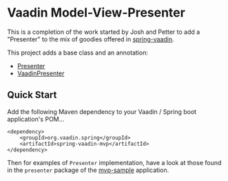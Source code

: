 Vaadin Model-View-Presenter
===========================

This is a completion of the work started by Josh and Petter to add a "Presenter" to the mix of goodies
offered in [spring-vaadin](https://github.com/peholmst/vaadin4spring/tree/master/spring-vaadin/src/main/java/org/vaadin/spring/navigator).

This project adds a base class and an annotation:

* [Presenter](https://github.com/fastnsilver/vaadin4spring/blob/master/spring-vaadin-mvp/src/main/java/org/vaadin/spring/navigator/Presenter.java)
* [VaadinPresenter](https://github.com/fastnsilver/vaadin4spring/blob/master/spring-vaadin-mvp/src/main/java/org/vaadin/spring/navigator/VaadinPresenter.java)

## Quick Start ##

Add the following Maven dependency to your Vaadin / Spring boot application's POM...

    <dependency>
        <groupId>org.vaadin.spring</groupId>
        <artifactId>spring-vaadin-mvp</artifactId>
    </dependency>
    

Then for examples of `Presenter` implementation, have a look at those found in the `presenter` package of the [mvp-sample](https://github.com/fastnsilver/vaadin4spring/tree/master/samples/mvp-sample/src/main/java/org/vaadin/spring/samples/mvp/ui/presenter) application.
